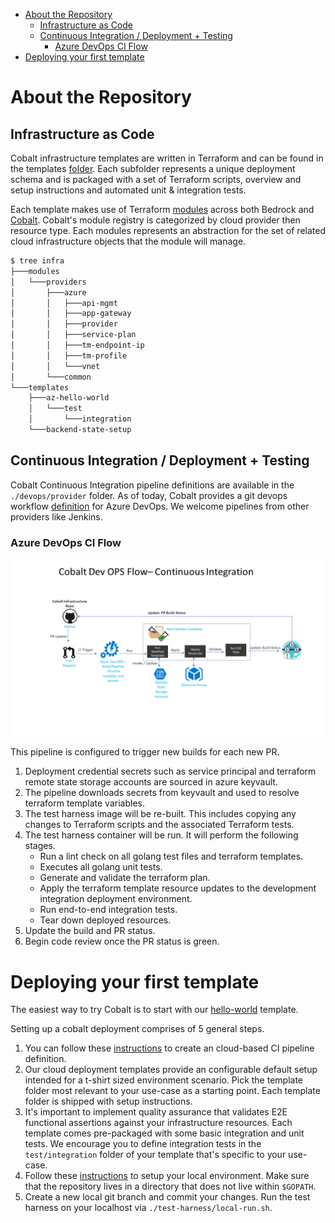 - [About the Repository](#about-the-repository)
  - [Infrastructure as Code](#infrastructure-as-code)
  - [Continuous Integration / Deployment + Testing](#continuous-integration--deployment--testing)
    - [Azure DevOps CI Flow](#azure-devops-ci-flow)
- [Deploying your first template](#deploying-your-first-template)

# About the Repository

## Infrastructure as Code

Cobalt infrastructure templates are written in Terraform and can be found in the templates [folder](infra/templates). Each subfolder represents a unique deployment schema and is packaged with a set of Terraform scripts, overview and setup instructions and automated unit & integration tests.

Each template makes use of Terraform [modules](https://www.terraform.io/docs/modules/index.html) across both Bedrock and [Cobalt](infra/modules). Cobalt's module registry is categorized by cloud provider then resource type. Each modules represents an abstraction for the set of related cloud infrastructure objects that the module will manage.

```bash
$ tree infra
├───modules
│   └───providers
│       ├───azure
│       │   ├───api-mgmt
│       │   ├───app-gateway
│       │   ├───provider
│       │   ├───service-plan
│       │   ├───tm-endpoint-ip
│       │   ├───tm-profile
│       │   └───vnet
│       └───common
└───templates
    ├───az-hello-world
    │   └───test
    │       └───integration
    └───backend-state-setup
```

## Continuous Integration / Deployment + Testing

Cobalt Continuous Integration pipeline definitions are available in the `./devops/provider` folder. As of today, Cobalt provides a git devops workflow [definition](../devops/providers/azure-devops/templates/azure-pipelines.yml) for Azure DevOps. We welcome pipelines from other providers like Jenkins.

### Azure DevOps CI Flow

![image](./design-reference/devops/providers/azure/cobalt-devops-ci.gif)

This pipeline is configured to trigger new builds for each new PR.

1. Deployment credential secrets such as service principal and terraform remote state storage accounts are sourced in azure keyvault.
2. The pipeline downloads secrets from keyvault and used to resolve terraform template variables.
3. The test harness image will be re-built. This includes copying any changes to Terraform scripts and the associated Terraform tests.
4. The test harness container will be run. It will perform the following stages.
    * Run a lint check on all golang test files and terraform templates.
    * Executes all golang unit tests.
    * Generate and validate the terraform plan.
    * Apply the terraform template resource updates to the development integration deployment environment.
    * Run end-to-end integration tests.
    * Tear down deployed resources.
5. Update the build and PR status.
6. Begin code review once the PR status is green.

# Deploying your first template

The easiest way to try Cobalt is to start with our [hello-world](https://github.com/Microsoft/cobalt/tree/master/infra/templates/az-hello-world) template.

Setting up a cobalt deployment comprises of 5 general steps.

1. You can follow these [instructions](../devops/providers/azure-devops/README.md) to create an cloud-based CI pipeline definition.
2. Our cloud deployment templates provide an configurable default setup intended for a t-shirt sized environment scenario. Pick the template folder most relevant to your use-case as a starting point. Each template folder is shipped with setup instructions.
3. It's important to implement quality assurance that validates E2E functional assertions against your infrastructure resources. Each template comes pre-packaged with some basic integration and unit tests. We encourage you to define integration tests in the `test/integration` folder of your template that's specific to your use-case.
4. Follow these [instructions](../test-harness/README.md) to setup your local environment. Make sure that the repository lives in a directory that does not live within `$GOPATH`.
5. Create a new local git branch and commit your changes. Run the test harness on your localhost via `./test-harness/local-run.sh`.


